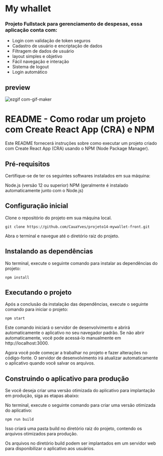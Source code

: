 <h1 aling="center">My whallet</h1>  

<h3>Projeto Fullstack para gerenciamento de despesas, essa aplicação conta com:
</h3>
<ul>
<li>Login com validação de token seguros  </li>

<li>Cadastro de usuário e encriptação de dados  </li>

<li>Filtragem de dados de usuário  </li>

<li>layout simples e objetivo </li>

<li>Fácil navegação e interação</li>

<li>Sistema de logout</li>

<li>Login automático</li>
</ul>  

## preview   

![ezgif com-gif-maker](https://user-images.githubusercontent.com/108950428/234691875-347b38a4-2127-4b0c-93ed-f731c82efac4.gif)

<h1>README - Como rodar um projeto com Create React App (CRA) e NPM</h1>
Este README fornecerá instruções sobre como executar um projeto criado com Create React App (CRA) usando o NPM (Node Package Manager).

<h2>Pré-requisitos</h2>
Certifique-se de ter os seguintes softwares instalados em sua máquina:

Node.js (versão 12 ou superior)
NPM (geralmente é instalado automaticamente junto com o Node.js)
<h2>Configuração inicial</h2>
Clone o repositório do projeto em sua máquina local.

`git clone https://github.com/CauaYves/projeto14-mywallet-front.git`

Abra o terminal e navegue até o diretório raiz do projeto.
<h2>Instalando as dependências</h2>
No terminal, execute o seguinte comando para instalar as dependências do projeto:  

`npm install`

<h2>Executando o projeto</h2>
Após a conclusão da instalação das dependências, execute o seguinte comando para iniciar o projeto:

`npm start`

Este comando iniciará o servidor de desenvolvimento e abrirá automaticamente o aplicativo no seu navegador padrão. Se não abrir automaticamente, você pode acessá-lo manualmente em http://localhost:3000.

Agora você pode começar a trabalhar no projeto e fazer alterações no código-fonte. O servidor de desenvolvimento irá atualizar automaticamente o aplicativo quando você salvar os arquivos.

<h2>Construindo o aplicativo para produção</h2>
Se você deseja criar uma versão otimizada do aplicativo para implantação em produção, siga as etapas abaixo:

No terminal, execute o seguinte comando para criar uma versão otimizada do aplicativo:

`npm run build`

Isso criará uma pasta build no diretório raiz do projeto, contendo os arquivos otimizados para produção.

Os arquivos no diretório build podem ser implantados em um servidor web para disponibilizar o aplicativo aos usuários.
